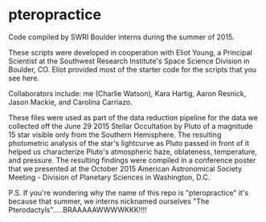 # pteropractice
Code compiled by SWRI Boulder interns during the summer of 2015.

These scripts were developed in cooperation with Eliot Young, a Principal Scientist at the Southwest Research Institute's
Space Science Division in Boulder, CO. Eliot provided most of the starter code for the scripts that you see here.

Collaborators include: me (Charlie Watson), Kara Hartig, Aaron Resnick, Jason Mackie, and Carolina Carriazo.

These files were used as part of the data reduction pipeline for the data we collected off the June 29 2015 Stellar Occultation by Pluto
of a magnitude 15 star visible only from the Southern Hemisphere. The resulting photometric analysis of the star's lightcurve as Pluto passed in front of it helped us characterize Pluto's atmospheric haze, oblateness, temperature, and pressure. The resulting findings were
compiled in a conference poster that we presented at the October 2015 American Astronomical Society Meeting - Division of Planetary
Sciences in Washington, D.C.

P.S. If you're wondering why the name of this repo is "pteropractice" it's because that summer, we interns nicknamed
ourselves "The Pterodactyls".....BRAAAAAWWWWKKK!!!!

